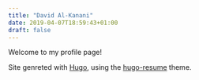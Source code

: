 ```yaml
---
title: "David Al-Kanani"
date: 2019-04-07T18:59:43+01:00
draft: false
---
```

Welcome to my profile page!

Site genreted with [Hugo](https://gohugo.io/), using the [hugo-resume](https://themes.gohugo.io/hugo-resume/) theme.